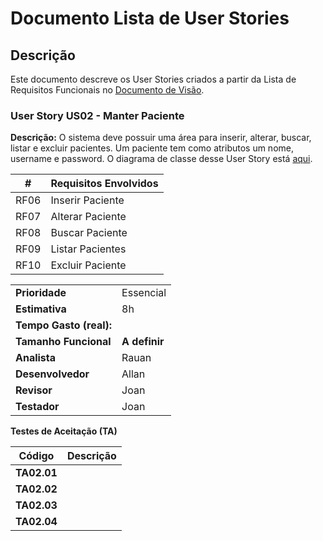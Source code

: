 # Documento Lista de User Stories

## Descrição

Este documento descreve os User Stories criados a partir da Lista de Requisitos Funcionais no [Documento de Visão](https://github.com/joanmdrs/sigcli/blob/main/docs/doc-visao.md). 

### User Story US02 - Manter Paciente
**Descrição:** O sistema deve possuir uma área para inserir, alterar, buscar, listar e excluir pacientes. Um paciente tem como atributos um nome, username e password. O diagrama de classe desse User Story está [aqui](ClassDiagram/DC_paceinte.png).

| # | Requisitos Envolvidos |
----|---------------------
RF06| Inserir Paciente
RF07| Alterar Paciente
RF08| Buscar Paciente
RF09| Listar Pacientes
RF10| Excluir Paciente

|                           |              |
| ------------------------- | -------------|
| **Prioridade**            | Essencial    |
| **Estimativa**            | 8h           |
| **Tempo Gasto (real):**   |              |
| **Tamanho Funcional**     | **A definir**|
| **Analista**              | Rauan        |
| **Desenvolvedor**         | Allan        |
| **Revisor**               | Joan         |
| **Testador**              | Joan         |

**Testes de Aceitação (TA)**

| **Código**  | **Descrição** |
| ----------- | --------- |
| **TA02.01** |  |
| **TA02.02** |  |
| **TA02.03** |  |
| **TA02.04** |  |

